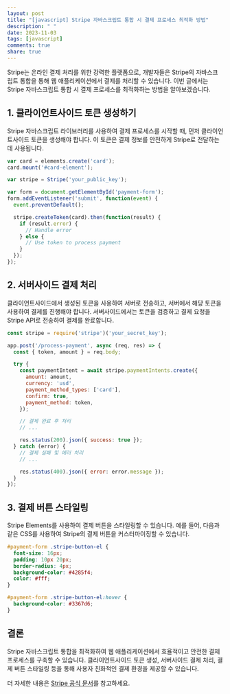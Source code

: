 ```yaml
---
layout: post
title: "[javascript] Stripe 자바스크립트 통합 시 결제 프로세스 최적화 방법"
description: " "
date: 2023-11-03
tags: [javascript]
comments: true
share: true
---
```


Stripe는 온라인 결제 처리를 위한 강력한 플랫폼으로, 개발자들은 Stripe의 자바스크립트 통합을 통해 웹 애플리케이션에서 결제를 처리할 수 있습니다. 이번 글에서는 Stripe 자바스크립트 통합 시 결제 프로세스를 최적화하는 방법을 알아보겠습니다.

## 1. 클라이언트사이드 토큰 생성하기

Stripe 자바스크립트 라이브러리를 사용하여 결제 프로세스를 시작할 때, 먼저 클라이언트사이드 토큰을 생성해야 합니다. 이 토큰은 결제 정보를 안전하게 Stripe로 전달하는 데 사용됩니다.

```javascript
var card = elements.create('card');
card.mount('#card-element');

var stripe = Stripe('your_public_key');

var form = document.getElementById('payment-form');
form.addEventListener('submit', function(event) {
  event.preventDefault();

  stripe.createToken(card).then(function(result) {
    if (result.error) {
      // Handle error
    } else {
      // Use token to process payment
    }
  });
});
```

## 2. 서버사이드 결제 처리

클라이언트사이드에서 생성된 토큰을 사용하여 서버로 전송하고, 서버에서 해당 토큰을 사용하여 결제를 진행해야 합니다. 서버사이드에서는 토큰을 검증하고 결제 요청을 Stripe API로 전송하여 결제를 완료합니다.

```javascript
const stripe = require('stripe')('your_secret_key');

app.post('/process-payment', async (req, res) => {
  const { token, amount } = req.body;

  try {
    const paymentIntent = await stripe.paymentIntents.create({
      amount: amount,
      currency: 'usd',
      payment_method_types: ['card'],
      confirm: true,
      payment_method: token,
    });

    // 결제 완료 후 처리
    // ...

    res.status(200).json({ success: true });
  } catch (error) {
    // 결제 실패 및 에러 처리
    // ...

    res.status(400).json({ error: error.message });
  }
});
```

## 3. 결제 버튼 스타일링

Stripe Elements를 사용하여 결제 버튼을 스타일링할 수 있습니다. 예를 들어, 다음과 같은 CSS를 사용하여 Stripe의 결제 버튼을 커스터마이징할 수 있습니다.

```css
#payment-form .stripe-button-el {
  font-size: 16px;
  padding: 10px 20px;
  border-radius: 4px;
  background-color: #4285f4;
  color: #fff;
}

#payment-form .stripe-button-el:hover {
  background-color: #3367d6;
}
```

## 결론

Stripe 자바스크립트 통합을 최적화하여 웹 애플리케이션에서 효율적이고 안전한 결제 프로세스를 구축할 수 있습니다. 클라이언트사이드 토큰 생성, 서버사이드 결제 처리, 결제 버튼 스타일링 등을 통해 사용자 친화적인 결제 환경을 제공할 수 있습니다.

더 자세한 내용은 [Stripe 공식 문서](https://stripe.com/docs/js)를 참고하세요.